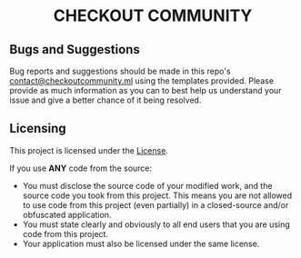 <h1 align="center">CHECKOUT COMMUNITY</h1>

## Bugs and Suggestions
Bug reports and suggestions should be made in this repo's contact@checkoutcommunity.ml using the templates provided. Please provide as much information as you can to best help us understand your issue and give a better chance of it being resolved.

## Licensing
This project is licensed under the [License](https://docs.checkoutcommunity.ru/packages/license.pdf). 

If you use **ANY** code from the source:
- You must disclose the source code of your modified work, and the source code you took from this project. This means you are not allowed to use code from this project (even partially) in a closed-source and/or obfuscated application.
- You must state clearly and obviously to all end users that you are using code from this project.
- Your application must also be licensed under the same license.
